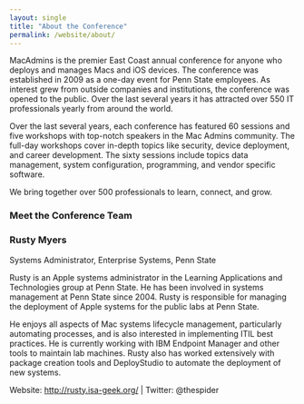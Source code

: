 ```yaml
---
layout: single
title: "About the Conference"
permalink: /website/about/
---
```


MacAdmins is the premier East Coast annual conference for anyone who deploys and manages Macs and iOS devices. The conference was established in 2009 as a one-day event for Penn State employees. As interest grew from outside companies and institutions, the conference was opened to the public. Over the last several years it has attracted over 550 IT professionals yearly from around the world.

Over the last several years, each conference has featured 60 sessions and five workshops with top-notch speakers in the Mac Admins community. The full-day workshops cover in-depth topics like security, device deployment, and career development. The sixty sessions include topics data management, system configuration, programming, and vendor specific software.

We bring together over 500 professionals to learn, connect, and grow.

### Meet the Conference Team

### Rusty Myers
Systems Administrator, Enterprise Systems, Penn State

Rusty is an Apple systems administrator in the Learning Applications and Technologies group at Penn State. He has been involved in systems management at Penn State since 2004. Rusty is responsible for managing the deployment of Apple systems for the public labs at Penn State.

He enjoys all aspects of Mac systems lifecycle management, particularly automating processes, and is also interested in implementing ITIL best practices. He is currently working with IBM Endpoint Manager and other tools to maintain lab machines. Rusty also has worked extensively with package creation tools and DeployStudio to automate the deployment of new systems.

Website: http://rusty.isa-geek.org/ | Twitter: @thespider

